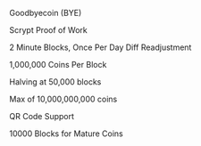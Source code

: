 Goodbyecoin (BYE)

Scrypt Proof of Work

2 Minute Blocks, Once Per Day Diff Readjustment

1,000,000 Coins Per Block

Halving at 50,000 blocks

Max of 10,000,000,000 coins

QR Code Support

10000 Blocks for Mature Coins


